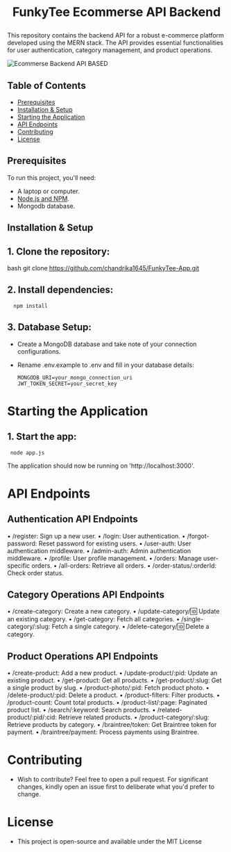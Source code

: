 <h1><p align="center"><b><b>FunkyTee Ecommerse API Backend</b></b>
</p></h1>
This repository contains the backend API for a robust e-commerce platform developed using the MERN stack. The API provides essential functionalities for user authentication, category management, and product operations.


![Ecommerse Backend   API BASED ](https://github.com/Hjiwnain/PlotLine-Ecommerce/assets/80636235/38888a2b-817e-4f01-88c8-0cd18f16bef2)

## Table of Contents

- [Prerequisites](#prerequisites)
- [Installation & Setup](#installation--setup)
- [Starting the Application](#starting-the-application)
- [API Endpoints](#api-endpoints)
- [Contributing](#contributing)
- [License](#license)

## Prerequisites

To run this project, you'll need:

- A laptop or computer.
- [Node.js and NPM](https://nodejs.org/).
- Mongodb database.

## Installation & Setup

## 1. Clone the repository:
   bash
   git clone https://github.com/chandrika1645/FunkyTee-App.git
   


## 2. Install dependencies:
  
      npm install
  


## 3. Database Setup:
- Create a MongoDB database and take note of your connection configurations.
- Rename .env.example to .env and fill in your database details:

      MONGODB_URI=your_mongo_connection_uri
      JWT_TOKEN_SECRET=your_secret_key

# Starting the Application

## 1. Start the app:

     node app.js


The application should now be running on 'http://localhost:3000'.

# API Endpoints

## Authentication API Endpoints
• /register: Sign up a new user.
• /login: User authentication.
• /forgot-password: Reset password for existing users.
• /user-auth: User authentication middleware.
• /admin-auth: Admin authentication middleware.
• /profile: User profile management.
• /orders: Manage user-specific orders.
• /all-orders: Retrieve all orders.
• /order-status/:orderId: Check order status.

## Category Operations API Endpoints
• /create-category: Create a new category.
• /update-category/:id: Update an existing category.
• /get-category: Fetch all categories.
• /single-category/:slug: Fetch a single category.
• /delete-category/:id: Delete a category.

## Product Operations API Endpoints
• /create-product: Add a new product.
• /update-product/:pid: Update an existing product.
• /get-product: Get all products.
• /get-product/:slug: Get a single product by slug.
• /product-photo/:pid: Fetch product photo.
• /delete-product/:pid: Delete a product.
• /product-filters: Filter products.
• /product-count: Count total products.
• /product-list/:page: Paginated product list.
• /search/:keyword: Search products.
• /related-product/:pid/:cid: Retrieve related products.
• /product-category/:slug: Retrieve products by category.
• /braintree/token: Get Braintree token for payment.
• /braintree/payment: Process payments using Braintree.



# Contributing

- Wish to contribute? Feel free to open a pull request. For significant changes, kindly open an issue first to deliberate what you'd prefer to change.

# License

- This project is open-source and available under the MIT License
